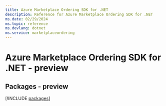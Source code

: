 ```yaml
---
title: Azure Marketplace Ordering SDK for .NET
description: Reference for Azure Marketplace Ordering SDK for .NET
ms.date: 02/29/2024
ms.topic: reference
ms.devlang: dotnet
ms.service: marketplaceordering
---
```

# Azure Marketplace Ordering SDK for .NET - preview
## Packages - preview
[!INCLUDE [packages](marketplace-ordering-index.md)]